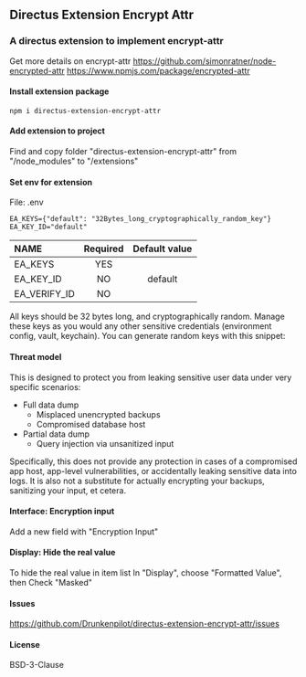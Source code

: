 ## Directus Extension Encrypt Attr
### A directus extension to implement encrypt-attr
Get more details on encrypt-attr
https://github.com/simonratner/node-encrypted-attr
https://www.npmjs.com/package/encrypted-attr

#### Install extension package

```dotnetcli
npm i directus-extension-encrypt-attr
```

#### Add extension to project
Find and copy folder "directus-extension-encrypt-attr" from "/node_modules" to "/extensions"

#### Set env for extension
File: .env 
```dotnetcli
EA_KEYS={"default": "32Bytes_long_cryptographically_random_key"}
EA_KEY_ID="default"
```
| NAME                            | Required | Default value |
| :------------------------------ | :------: |:------: |
| EA_KEYS                         |   YES    |         |
| EA_KEY_ID                       |   NO     | default |
| EA_VERIFY_ID                    |   NO     |         |
 
All keys should be 32 bytes long, and cryptographically random. Manage these keys as you would any other sensitive credentials (environment config, vault, keychain). You can generate random keys with this snippet:

#### Threat model
This is designed to protect you from leaking sensitive user data under very specific scenarios:

 - Full data dump
    - Misplaced unencrypted backups
    - Compromised database host
 - Partial data dump
    - Query injection via unsanitized input
  
  Specifically, this does not provide any protection in cases of a compromised app host, app-level vulnerabilities, or accidentally leaking sensitive data into logs. It is also not a substitute for actually encrypting your backups, sanitizing your input, et cetera.

#### Interface: Encryption input
Add a new field with "Encryption Input" 

#### Display: Hide the real value
To hide the real value in item list
In "Display", choose "Formatted Value", then Check "Masked" 


#### Issues
https://github.com/Drunkenpilot/directus-extension-encrypt-attr/issues

#### License
BSD-3-Clause